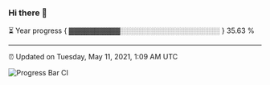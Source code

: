 ### Hi there 👋

⏳ Year progress { ▓▓▓▓▓▓▓▓▓▓░░░░░░░░░░░░░░░░░░░░ } 35.63 %

---

⏰ Updated on Tuesday, May 11, 2021, 1:09 AM UTC

![Progress Bar CI](https://github.com/arthurbuhl/arthurbuhl/workflows/Progress%20Bar%20CI/badge.svg)
